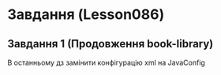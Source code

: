 # Завдання (Lesson086)

## Завдання 1 (Продовження book-library)
В останньому дз замінити конфігурацію xml на JavaConfig

